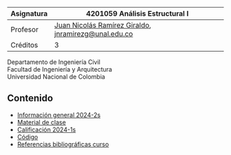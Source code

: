 | Asignatura | 4201059 Análisis Estructural I                                                         |
| ---        | ---                                                                                    |
| Profesor   | [Juan Nicolás Ramírez Giraldo](https://github.com/jnramirezg/), jnramirezg@unal.edu.co |
| Créditos   | 3                                                                                      |

Departamento de Ingeniería Civil\
Facultad de Ingeniería y Arquitectura\
Universidad Nacional de Colombia


## Contenido
- [Información general 2024-2s](/docs/analisis1-0-programa_calendario_2024-1s.pdf)
- [Material de clase](/docs/material.md)
- [Calificación 2024-1s](/docs/calificacion_2024-2s.md)
- [Código](/codigo)
- [Referencias bibliográficas curso](/docs/referencias_curso.md)
